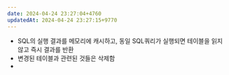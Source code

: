 ```yaml
---
date: 2024-04-24 23:27:04+4760
updatedAt: 2024-04-24 23:27:15+9770
---
```

- SQL의 실행 결과를 메모리에 캐시하고, 동일 SQL쿼리가 실행되면 테이블을 읽지 않고 즉시 결과를 반환
- 변경된 테이블과 관련된 것들은 삭제함
- 
